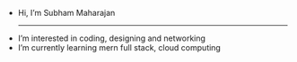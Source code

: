 - Hi, I’m Subham Maharajan
  <hr>
- I’m interested in coding, designing and networking
- I’m currently learning mern full stack, cloud computing



<!---
Kazaki-sama/Kazaki-sama is a ✨ special ✨ repository because its `README.md` (this file) appears on your GitHub profile.
You can click the Preview link to take a look at your changes.
--->
